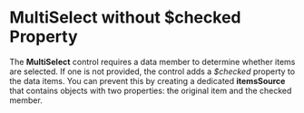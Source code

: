 MultiSelect without $checked Property
==================================

The **MultiSelect** control requires a data member to determine whether items are selected. If one is not provided, the control adds a _$checked_ property to the data items. You can prevent this by creating a dedicated **itemsSource** that contains objects with two properties: the original item and the checked member.